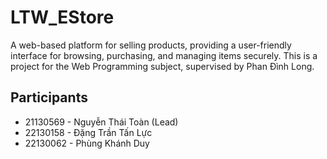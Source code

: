 # LTW_EStore
A web-based platform for selling products, providing a user-friendly interface for browsing, purchasing, and managing items securely. This is a project for the Web Programming subject, supervised by Phan Đình Long.
## Participants
* 21130569 - Nguyễn Thái Toàn (Lead)
* 22130158 - Đặng Trần Tấn Lực
* 22130062 - Phùng Khánh Duy